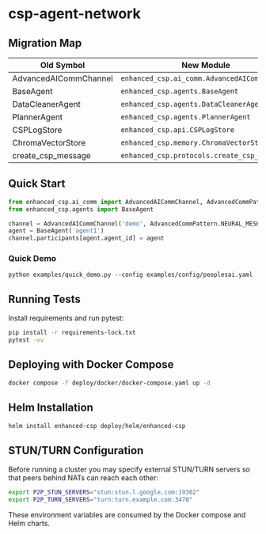 # csp-agent-network

## Migration Map
Old Symbol | New Module
--- | ---
AdvancedAICommChannel | `enhanced_csp.ai_comm.AdvancedAICommChannel`
BaseAgent | `enhanced_csp.agents.BaseAgent`
DataCleanerAgent | `enhanced_csp.agents.DataCleanerAgent`
PlannerAgent | `enhanced_csp.agents.PlannerAgent`
CSPLogStore | `enhanced_csp.api.CSPLogStore`
ChromaVectorStore | `enhanced_csp.memory.ChromaVectorStore`
create_csp_message | `enhanced_csp.protocols.create_csp_message`

## Quick Start
```python
from enhanced_csp.ai_comm import AdvancedAICommChannel, AdvancedCommPattern
from enhanced_csp.agents import BaseAgent

channel = AdvancedAICommChannel('demo', AdvancedCommPattern.NEURAL_MESH)
agent = BaseAgent('agent1')
channel.participants[agent.agent_id] = agent
```

### Quick Demo

```
python examples/quick_demo.py --config examples/config/peoplesai.yaml
```

## Running Tests

Install requirements and run pytest:

```bash
pip install -r requirements-lock.txt
pytest -vv
```

## Deploying with Docker Compose

```bash
docker compose -f deploy/docker/docker-compose.yaml up -d
```

## Helm Installation

```bash
helm install enhanced-csp deploy/helm/enhanced-csp
```

## STUN/TURN Configuration
Before running a cluster you may specify external STUN/TURN servers so that
peers behind NATs can reach each other:

```bash
export P2P_STUN_SERVERS="stun:stun.l.google.com:19302"
export P2P_TURN_SERVERS="turn:turn.example.com:3478"
```

These environment variables are consumed by the Docker compose and Helm charts.
